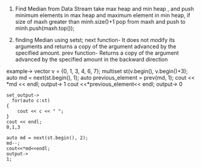1. Find Median from Data Stream
take max heap and min heap , and push minimum elements in max heap and maximum element in min heap, if size of maxh greater than minh.size()+1 pop from maxh and push to minh.push(maxh.top());


2. finding Median using set<int>st;
 next function-
 It does not modify its arguments and returns a copy of the argument advanced by the specified amount.
 prev function-
 Returns a copy of the argument advanced by the specified amount in the backward direction
 
 example->
    vector<int> v = {0, 1, 3, 4, 6, 7};
    multiset<int> st(v.begin(), v.begin()+3);
    auto md = next(st.begin(), 1);
    auto previous_element = prev(md, 1);
    cout << *md << endl; 
    output-> 1
    cout <<*previous_element<< endl;
    output-> 0
    
    set_output->
      for(auto c:st)
    {
        cout << c << " ";
    }
    cout << endl;
    0,1,3
 
    auto md = next(st.begin(), 2);
    md--; 
    cout<<*md<<endl;
    output->
    1;
